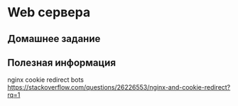 # Web сервера

## Домашнее задание


## Полезная информация

nginx cookie redirect bots
https://stackoverflow.com/questions/26226553/nginx-and-cookie-redirect?rq=1